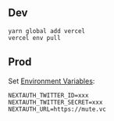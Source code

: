 ## Dev

```
yarn global add vercel
vercel env pull
```

## Prod

Set [Environment Variables](https://zeit.co/zoo/mute-vc/settings):

```
NEXTAUTH_TWITTER_ID=xxx
NEXTAUTH_TWITTER_SECRET=xxx
NEXTAUTH_URL=https://mute.vc
```
